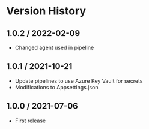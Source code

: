 # Version History

## 1.0.2 / 2022-02-09

- Changed agent used in pipeline

## 1.0.1 / 2021-10-21

- Update pipelines to use Azure Key Vault for secrets
- Modifications to Appsettings.json

## 1.0.0 / 2021-07-06

- First release
